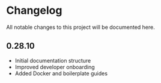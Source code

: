 # Changelog

All notable changes to this project will be documented here.

## 0.28.10
- Initial documentation structure
- Improved developer onboarding
- Added Docker and boilerplate guides 
